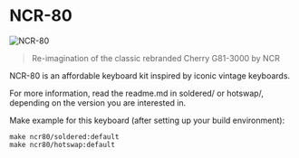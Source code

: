 # NCR-80

![NCR-80](https://i.imgur.com/kAjbAPLl.jpg)

> Re-imagination of the classic rebranded Cherry G81-3000 by NCR

NCR-80 is an affordable keyboard kit inspired by iconic vintage keyboards.

For more information, read the readme.md in soldered/ or hotswap/, depending on the version you are interested in.

Make example for this keyboard (after setting up your build environment):

    make ncr80/soldered:default
    make ncr80/hotswap:default


